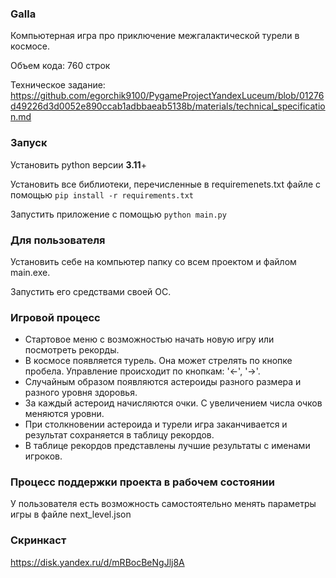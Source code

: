 ### Galla

Компьютерная игра про приключение межгалактической турели в космосе.

Объем кода: 760 строк

Техническое задание: https://github.com/egorchik9100/PygameProjectYandexLuceum/blob/01276d49226d3d0052e890ccab1adbbaeab5138b/materials/technical_specification.md

### Запуск

Установить python версии **3.11**+

Установить все библиотеки, перечисленные в requiremenets.txt файле с
помощью `pip install -r requirements.txt`

Запустить приложение с помощью `python main.py`

### Для пользователя

Установить себе на компьютер папку со всем проектом и файлом main.exe.

Запустить его средствами своей OC.

### Игровой процесс
   - Стартовое меню с возможностью начать новую игру или посмотреть рекорды.
   - В космосе появляется турель. Она может стрелять по кнопке пробела. Управление происходит по кнопкам: '<-', '->'.
   - Случайным образом появляются астероиды разного размера и разного уровня здоровья.
   - За каждый астероид начисляются очки. С увеличением числа очков меняются уровни.
   - При столкновении астероида и турели игра заканчивается и результат сохраняется в таблицу рекордов.
   - В таблице рекордов представлены лучшие результаты с именами игроков.

### Процесс поддержки проекта в рабочем состоянии
У пользователя есть возможность самостоятельно менять параметры игры в файле next_level.json

### Скринкаст
https://disk.yandex.ru/d/mRBocBeNgJlj8A
